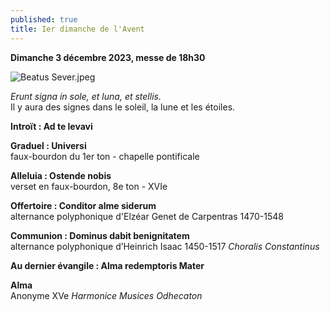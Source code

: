 ```yaml
---
published: true
title: Ier dimanche de l'Avent
---
```

**Dimanche 3 décembre 2023, messe de 18h30**

![Beatus Sever.jpeg]({{site.baseurl}}/images/Beatus%20Sever.jpeg)

*Erunt signa in sole, et luna, et stellis.*  
Il y aura des signes dans le soleil, la lune et les étoiles.

**Introït : Ad te levavi**  

**Graduel : Universi**  
faux-bourdon du 1er ton - chapelle pontificale

**Alleluia : Ostende nobis**  
verset en faux-bourdon, 8e ton - XVIe

**Offertoire : Conditor alme siderum**  
alternance polyphonique d'Elzéar Genet de Carpentras 1470-1548

**Communion : Dominus dabit benignitatem**  
alternance polyphonique d’Heinrich Isaac 1450-1517 *Choralis Constantinus*

**Au dernier évangile : Alma redemptoris Mater**

**Alma**  
Anonyme XVe *Harmonice Musices Odhecaton*
